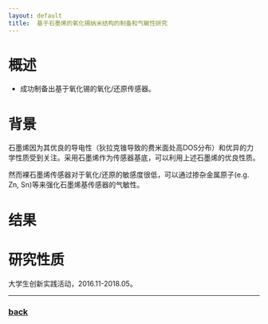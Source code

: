 ```yaml
---
layout: default
title:  基于石墨烯的氧化锡纳米结构的制备和气敏性研究
---
```


# 概述
 - 成功制备出基于氧化锡的氧化/还原传感器。

# 背景
石墨烯因为其优良的导电性（狄拉克锥导致的费米面处高DOS分布）和优异的力学性质受到关注。采用石墨烯作为传感器基底，可以利用上述石墨烯的优良性质。

然而裸石墨烯传感器对于氧化/还原的敏感度很低，可以通过掺杂金属原子(e.g. Zn, Sn)等来强化石墨烯基传感器的气敏性。

# 结果


# 研究性质
大学生创新实践活动，2016.11-2018.05。

* * *
### [back](/)